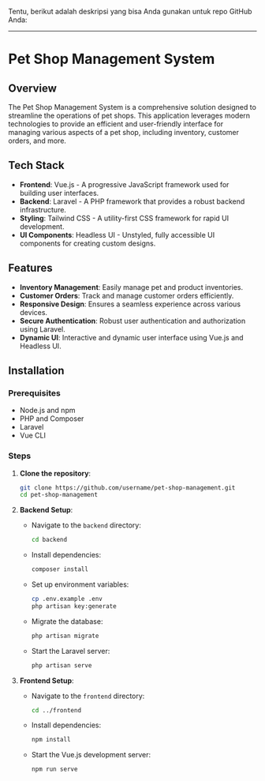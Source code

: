 Tentu, berikut adalah deskripsi yang bisa Anda gunakan untuk repo GitHub Anda:

---

# Pet Shop Management System

## Overview

The Pet Shop Management System is a comprehensive solution designed to streamline the operations of pet shops. This application leverages modern technologies to provide an efficient and user-friendly interface for managing various aspects of a pet shop, including inventory, customer orders, and more.

## Tech Stack

- **Frontend**: Vue.js - A progressive JavaScript framework used for building user interfaces.
- **Backend**: Laravel - A PHP framework that provides a robust backend infrastructure.
- **Styling**: Tailwind CSS - A utility-first CSS framework for rapid UI development.
- **UI Components**: Headless UI - Unstyled, fully accessible UI components for creating custom designs.

## Features

- **Inventory Management**: Easily manage pet and product inventories.
- **Customer Orders**: Track and manage customer orders efficiently.
- **Responsive Design**: Ensures a seamless experience across various devices.
- **Secure Authentication**: Robust user authentication and authorization using Laravel.
- **Dynamic UI**: Interactive and dynamic user interface using Vue.js and Headless UI.

## Installation

### Prerequisites

- Node.js and npm
- PHP and Composer
- Laravel
- Vue CLI

### Steps

1. **Clone the repository**:
   ```sh
   git clone https://github.com/username/pet-shop-management.git
   cd pet-shop-management
   ```

2. **Backend Setup**:
   - Navigate to the `backend` directory:
     ```sh
     cd backend
     ```
   - Install dependencies:
     ```sh
     composer install
     ```
   - Set up environment variables:
     ```sh
     cp .env.example .env
     php artisan key:generate
     ```
   - Migrate the database:
     ```sh
     php artisan migrate
     ```
   - Start the Laravel server:
     ```sh
     php artisan serve
     ```

3. **Frontend Setup**:
   - Navigate to the `frontend` directory:
     ```sh
     cd ../frontend
     ```
   - Install dependencies:
     ```sh
     npm install
     ```
   - Start the Vue.js development server:
     ```sh
     npm run serve
     ```
